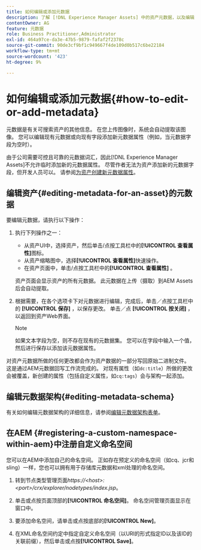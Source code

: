 ```yaml
---
title: 如何编辑或添加元数据
description: 了解 [!DNL Experience Manager Assets] 中的资产元数据，以及编辑资产元数据的各种方式。
contentOwner: AG
feature: 元数据
role: Business Practitioner,Administrator
exl-id: 464a97ce-da3e-47b5-9879-fafaf2f2378c
source-git-commit: 90de3cf9bf1c949667f4de109d0b517c6be22184
workflow-type: tm+mt
source-wordcount: '423'
ht-degree: 9%

---
```


# 如何编辑或添加元数据{#how-to-edit-or-add-metadata}

元数据是有关可搜索资产的其他信息。 在您上传图像时，系统会自动提取该图像。 您可以编辑现有元数据或向现有字段添加新元数据属性（例如，当元数据字段为空时）。

由于公司需要可控且可靠的元数据词汇，因此[!DNL Experience Manager Assets]不允许临时添加新的元数据属性。 尽管作者无法为资产添加新的元数据字段，但开发人员可以。 请参阅[为资产创建新元数据属性](meta-edit.md#editing-metadata-schema)。

## 编辑资产{#editing-metadata-for-an-asset}的元数据

要编辑元数据，请执行以下操作：

1. 执行下列操作之一：

   * 从资产UI中，选择资产，然后单击/点按工具栏中的&#x200B;**[!UICONTROL 查看属性]**&#x200B;图标。
   * 从资产缩略图中，选择&#x200B;**[!UICONTROL 查看属性]**&#x200B;快速操作。
   * 在资产页面中，单击/点按工具栏中的&#x200B;**[!UICONTROL 查看属性]** 。

   资产页面会显示资产的所有元数据。 此元数据在上传（摄取）到AEM Assets后会自动提取。

1. 根据需要，在各个选项卡下对元数据进行编辑，完成后，单击／点按工具栏中的 **[!UICONTROL 保存]** ，以保存更改。 单击／点 **[!UICONTROL 按关闭]** ，以返回到资产Web界面。

   >[!NOTE]
   >
   >如果文本字段为空，则不存在现有的元数据集。 您可以在字段中输入一个值，然后进行保存以添加该元数据属性。

对资产元数据所做的任何更改都会作为资产数据的一部分写回原始二进制文件。 这是通过AEM元数据回写工作流完成的。 对现有属性（如`dc:title`）所做的更改会被覆盖，新创建的属性（包括自定义属性，如`cq:tags`）会与架构一起添加。

<!-- XMP write-back is supported and enabled for the platforms and file formats described in technical requirements. -->

## 编辑元数据架构{#editing-metadata-schema}

有关如何编辑元数据架构的详细信息，请参阅[编辑元数据架构表单](metadata-schemas.md#edit-metadata-schema-forms)。

## 在AEM {#registering-a-custom-namespace-within-aem}中注册自定义命名空间

您可以在AEM中添加自己的命名空间。 正如存在预定义的命名空间（如cq、jcr和sling）一样，您也可以拥有用于存储库元数据和xml处理的命名空间。

1. 转到节点类型管理页面&#x200B;*https://&lt;host>:&lt;port>/crx/explorer/nodetypes/index.jsp*。
1. 单击或点按页面顶部的&#x200B;**[!UICONTROL 命名空间]**。 命名空间管理页面显示在窗口中。

1. 要添加命名空间，请单击或点按底部的&#x200B;**[!UICONTROL New]**。
1. 在XML命名空间约定中指定自定义命名空间（以URI的形式指定ID以及该ID的关联前缀），然后单击或点按&#x200B;**[!UICONTROL Save]**。
